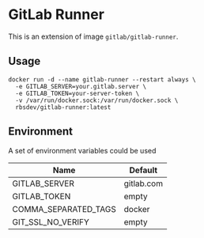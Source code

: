 GitLab Runner
=============

This is an extension of image `gitlab/gitlab-runner`.

Usage
-----

```
docker run -d --name gitlab-runner --restart always \
  -e GITLAB_SERVER=your.gitlab.server \
  -e GITLAB_TOKEN=your-server-token \
  -v /var/run/docker.sock:/var/run/docker.sock \
  rbsdev/gitlab-runner:latest
```

Environment
-----------

A set of environment variables could be used

| Name                 | Default    |
|----------------------|------------|
| GITLAB_SERVER        | gitlab.com |
| GITLAB_TOKEN         | empty      |
| COMMA_SEPARATED_TAGS | docker     |
| GIT_SSL_NO_VERIFY    | empty      |
